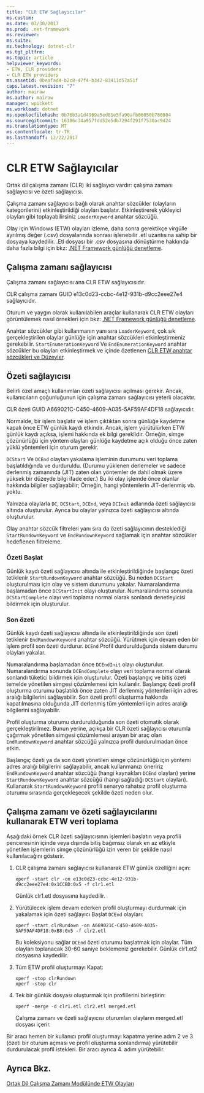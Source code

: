 ```yaml
---
title: "CLR ETW Sağlayıcılar"
ms.custom: 
ms.date: 03/30/2017
ms.prod: .net-framework
ms.reviewer: 
ms.suite: 
ms.technology: dotnet-clr
ms.tgt_pltfrm: 
ms.topic: article
helpviewer_keywords:
- ETW, CLR providers
- CLR ETW providers
ms.assetid: 0beafad4-b2c8-47f4-b342-83411d57a51f
caps.latest.revision: "7"
author: mairaw
ms.author: mairaw
manager: wpickett
ms.workload: dotnet
ms.openlocfilehash: 0b76b3a1d4969a5ed81e5fa90afb06050b780804
ms.sourcegitcommit: 16186c34a957fdd52e5db7294f291f7530ac9d24
ms.translationtype: MT
ms.contentlocale: tr-TR
ms.lasthandoff: 12/22/2017
---
```

# <a name="clr-etw-providers"></a>CLR ETW Sağlayıcılar
Ortak dil çalışma zamanı (CLR) iki sağlayıcı vardır: çalışma zamanı sağlayıcısı ve özeti sağlayıcısı.  
  
 Çalışma zamanı sağlayıcısı bağlı olarak anahtar sözcükler (olayların kategorilerini) etkinleştirildiği olayları başlatır. Etkinleştirerek yükleyici olayları gibi toplayabilirsiniz `LoaderKeyword` anahtar sözcüğü.  
  
 Olay için Windows (ETW) olayları izleme, daha sonra gerektikçe virgülle ayrılmış değer (.csv) dosyalarında sonrası işlenebilir .etl uzantısına sahip bir dosyaya kaydedilir. .Etl dosyası bir .csv dosyasına dönüştürme hakkında daha fazla bilgi için bkz: [.NET Framework günlüğü denetleme](../../../docs/framework/performance/controlling-logging.md).  
  
## <a name="the-runtime-provider"></a>Çalışma zamanı sağlayıcısı  
 Çalışma zamanı sağlayıcısı ana CLR ETW sağlayıcısıdır.  
  
 CLR çalışma zamanı GUID e13c0d23-ccbc-4e12-931b-d9cc2eee27e4 sağlayıcıdır.  
  
 Oturum ve yaygın olarak kullanılabilen araçlar kullanarak CLR ETW olayları görüntülemek nasıl örnekleri için bkz: [.NET Framework günlüğü denetleme](../../../docs/framework/performance/controlling-logging.md).  
  
 Anahtar sözcükler gibi kullanmanın yanı sıra `LoaderKeyword`, çok sık gerçekleştirilen olaylar günlüğe için anahtar sözcükleri etkinleştirmeniz gerekebilir. `StartEnumerationKeyword` Ve `EndEnumerationKeyword` anahtar sözcükler bu olayları etkinleştirmek ve içinde özetlenen [CLR ETW anahtar sözcükleri ve Düzeyler](../../../docs/framework/performance/clr-etw-keywords-and-levels.md).  
  
## <a name="the-rundown-provider"></a>Özeti sağlayıcısı  
 Belirli özel amaçlı kullanımları özeti sağlayıcısı açılması gerekir. Ancak, kullanıcıların çoğunluğunun için çalışma zamanı sağlayıcısı yeterli olacaktır.  
  
 CLR özeti GUID A669021C-C450-4609-A035-5AF59AF4DF18 sağlayıcıdır.  
  
 Normalde, bir işlem başlatır ve işlem çıktıktan sonra günlüğe kaydetme kapalı önce ETW günlük kaydı etkindir. Ancak, işlem yürütülürken ETW günlük kaydı açıksa, işlemi hakkında ek bilgi gereklidir. Örneğin, simge çözünürlüğü için yöntem olayları günlüğe kaydetme açık olduğu önce zaten yüklü yöntemleri için oturum gerekir.  
  
 `DCStart` Ve `DCEnd` olayları yakalama işleminin durumunu veri toplama başlatıldığında ve durduruldu. (Durumu yüklenen derlemeler ve sadece derlenmiş zamanında (JIT) zaten olan yöntemler de dahil olmak üzere yüksek bir düzeyde bilgi ifade eder.) Bu iki olay işlemde önce olanlar hakkında bilgiler sağlayabilir; Örneğin, hangi yöntemlerin JIT-derlenmiş vb. yoktu.  
  
 Yalnızca olaylarla `DC`, `DCStart`, `DCEnd`, veya `DCInit` adlarında özeti sağlayıcısı altında oluşturulur. Ayrıca bu olaylar yalnızca özeti sağlayıcısı altında oluşturulur.  
  
 Olay anahtar sözcük filtreleri yanı sıra da özeti sağlayıcının desteklediği `StartRundownKeyword` ve `EndRundownKeyword` sağlamak için anahtar sözcükler hedeflenen filtreleme.  
  
### <a name="start-rundown"></a>Özeti Başlat  
 Günlük kaydı özeti sağlayıcısı altında ile etkinleştirildiğinde başlangıç özeti tetiklenir `StartRundownKeyword` anahtar sözcüğü. Bu neden `DCStart` oluşturulması için olay ve sistem durumunu yakalar. Numaralandırma başlamadan önce `DCStartInit` olayı oluşturulur. Numaralandırma sonunda `DCStartComplete` olayı veri toplama normal olarak sonlandı denetleyicisi bildirmek için oluşturulur.  
  
### <a name="end-rundown"></a>Son özeti  
 Günlük kaydı özeti sağlayıcısı altında ile etkinleştirildiğinde son özeti tetiklenir `EndRundownKeyword` anahtar sözcüğü. Yürütmek için devam eden bir işlem profil son özeti durdurur. `DCEnd` Profil durdurulduğunda sistem durumu olayları yakalar.  
  
 Numaralandırma başlamadan önce `DCEndInit` olayı oluşturulur. Numaralandırma sonunda `DCEndComplete` olayı veri toplama normal olarak sonlandı tüketici bildirmek için oluşturulur. Özeti başlangıç ve bitiş özeti temelde yönetilen simgesi çözümlemesi için kullanılır. Başlangıç özeti profil oluşturma oturumu başlatıldı önce zaten JIT derlenmiş yöntemleri için adres aralığı bilgilerini sağlayabilir. Son özeti profil oluşturma hakkında kapatılmasına olduğunda JIT derlenmiş tüm yöntemleri için adres aralığı bilgilerini sağlayabilir.  
  
 Profil oluşturma oturumu durdurulduğunda son özeti otomatik olarak gerçekleştirilmez. Bunun yerine, açıkça bir CLR özeti sağlayıcısı oturumla çağırmak yönetilen simgesi çözümlemesi arayan bir araç olan `EndRundownKeyword` anahtar sözcüğü yalnızca profil durdurulmadan önce etkin.  
  
 Başlangıç özeti ya da son özeti yönetilen simge çözünürlüğü için yöntemi adres aralığı bilgilerini sağlayabilir, ancak kullanmanızı öneririz `EndRundownKeyword` anahtar sözcüğü (hangi kaynakları `DCEnd` olayları) yerine `StartRundownKeyword` anahtar sözcüğü (hangi sağladığı `DCStart` olayları). Kullanarak `StartRundownKeyword` profili senaryo rahatsız profil oluşturma oturumu sırasında gerçekleşecek şekilde özeti neden olur.  
  
## <a name="etw-data-collection-using-runtime-and-rundown-providers"></a>Çalışma zamanı ve özeti sağlayıcılarını kullanarak ETW veri toplama  
 Aşağıdaki örnek CLR özeti sağlayıcısının işlemleri başlatın veya profili penceresinin içinde veya dışında bitiş bağımsız olarak en az etkiyle yönetilen işlemlerin simge çözünürlüğü izin veren bir şekilde nasıl kullanılacağını gösterir.  
  
1.  CLR çalışma zamanı sağlayıcısı kullanarak ETW günlük özelliğini açın:  
  
    ```  
    xperf -start clr -on e13c0d23-ccbc-4e12-931b-d9cc2eee27e4:0x1CCBD:0x5 -f clr1.etl      
    ```  
  
     Günlük clr1.etl dosyasına kaydedilir.  
  
2.  Yürütülecek işlem devam ederken profil oluşturmayı durdurmak için yakalamak için özeti sağlayıcı Başlat `DCEnd` olayları:  
  
    ```  
    xperf -start clrRundown -on A669021C-C450-4609-A035-5AF59AF4DF18:0xB8:0x5 -f clr2.etl      
    ```  
  
     Bu koleksiyonu sağlar `DCEnd` özeti oturumu başlatmak için olaylar. Tüm olayları toplanacak 30-60 saniye beklemeniz gerekebilir. Günlük clr1.et2 dosyasına kaydedilir.  
  
3.  Tüm ETW profil oluşturmayı Kapat:  
  
    ```  
    xperf -stop clrRundown   
    xperf -stop clr  
    ```  
  
4.  Tek bir günlük dosyası oluşturmak için profillerini birleştirin:  
  
    ```  
    xperf -merge -d clr1.etl clr2.etl merged.etl  
    ```  
  
     Çalışma zamanı ve özeti sağlayıcısı oturumları olayların merged.etl dosyası içerir.  
  
 Bir aracı hemen bir kullanıcı profil oluşturmayı kapatma yerine adım 2 ve 3 (özeti bir oturum açması ve profil oluşturma sonlandırma) yürütebilir durdurulacak profil istekleri. Bir aracı ayrıca 4. adım yürütebilir.  
  
## <a name="see-also"></a>Ayrıca Bkz.  
 [Ortak Dil Çalışma Zamanı Modülünde ETW Olayları](../../../docs/framework/performance/etw-events-in-the-common-language-runtime.md)
